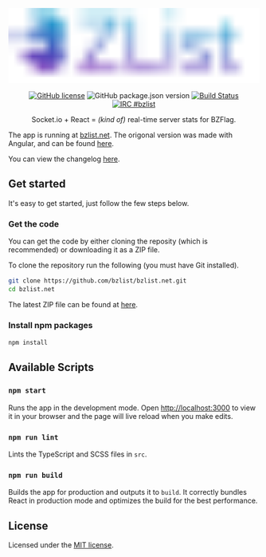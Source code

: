 <div align="center">

[<img src="logo.svg" height="150">](https://bzlist.net)

[![GitHub license](https://img.shields.io/github/license/bzlist/bzlist.net.svg)](https://github.com/bzlist/bzlist.net/blob/master/LICENSE)
![GitHub package.json version](https://img.shields.io/github/package-json/v/bzlist/bzlist.net)
[![Build Status](https://travis-ci.org/bzlist/bzlist.net.svg?branch=master)](https://travis-ci.org/bzlist/bzlist.net)
[![IRC #bzlist](https://img.shields.io/badge/IRC-%23bzlist-blue.svg)](http://webchat.freenode.net/?channels=#bzlist)

Socket.io + React = *(kind of)* real-time server stats for BZFlag.

</div>

The app is running at [bzlist.net](https://bzlist.net). The origonal version was made with Angular, and can be found [here](https://github.com/bzlist/bzlist.net-old).

You can view the changelog [here](CHANGELOG.md).

## Get started

It's easy to get started, just follow the few steps below.

### Get the code

You can get the code by either cloning the reposity (which is recommended) or downloading it as a ZIP file.

To clone the repository run the following (you must have Git installed).
```sh
git clone https://github.com/bzlist/bzlist.net.git
cd bzlist.net
```

The latest ZIP file can be found at [here](https://github.com/bzlist/bzlist.net/archive/master.zip).

### Install npm packages

```sh
npm install
```

## Available Scripts

### `npm start`

Runs the app in the development mode. Open [http://localhost:3000](http://localhost:3000) to view it in your browser and the page will live reload when you make edits.

### `npm run lint`

Lints the TypeScript and SCSS files in `src`.

### `npm run build`

Builds the app for production and outputs it to `build`. It correctly bundles React in production mode and optimizes the build for the best performance.

## License

Licensed under the [MIT license](LICENSE).